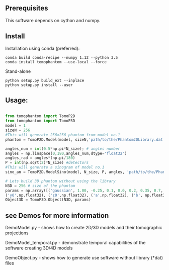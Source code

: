 ## Prerequisites
This software depends on cython and numpy.

## Install   
Installation using conda (preferred):
```
conda build conda-recipe --numpy 1.12 --python 3.5
conda install tomophantom --use-local --force
```
Stand-alone
```
python setup.py build_ext --inplace
python setup.py install --user
```

## Usage:

```python

from tomophantom import TomoP2D
from tomophantom import TomoP3D
model = 1
sizeN = 256
#This will generate 256x256 phantom from model no.1
phantom = TomoP2D.Model(model, sizeN,'path/to/the/Phantom2DLibrary.dat')

angles_num = int(0.5*np.pi*N_size); # angles number
angles = np.linspace(0,180,angles_num,dtype='float32')
angles_rad = angles*(np.pi/180)
P = int(np.sqrt(2)*N_size) #detectors
#This will generate a sinogram of model no.1
sino_an = TomoP2D.ModelSino(model, N_size, P, angles, 'path/to/the/Phantom2DLibrary.dat')

# Lets build 3D phantom without using the library
N3D = 256 # size of the phantom
params = np.array([('gaussian', 1.00, -0.25, 0.1, 0.0, 0.2, 0.35, 0.7, 30.0, 60.0, -25.0),], dtype=[('Obj',  '|S22'), ('C0', np.float32), ('x0', np.float32), 
('y0',np.float32), ('z0',np.float32), ('a',np.float32), ('b', np.float32), ('c', np.float32), ('psi1', np.float32),('psi2', np.float32),('psi3', np.float32)])
Object3D = TomoP3D.Object(N3D, params)
```
## see Demos for more information
DemoModel.py - shows how to create 2D/3D models and their tomographic projections

DemoModel_temporal.py - demonstrate temporal capabilities of the software creating 3D/4D models 

DemoObject.py - shows how to generate use software without library (*dat) files
